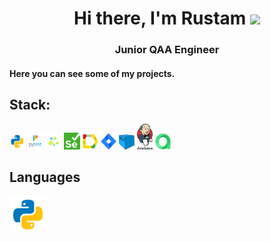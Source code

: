 <h1 align="center">Hi there, I'm <a target="_blank">Rustam</a> 
<img src="https://github.com/blackcater/blackcater/raw/main/images/Hi.gif" height="32"/></h1>
<h3 align="center">Junior QAA Engineer</h3>
<h4 align="left">Here you can see some of my projects.</h4>  

## Stack:

<p  align="left">
<code><img width="5%" title="python" src="images/python.png"></code>
<code><img width="5%" title="pytest" src="images/pytest.png"></code>
<code><img width="5%" title="selene" src="images/selene.png"></code>
<code><img width="5%" title="selenium" src="images/selenium.png"></code>
<code><img width="5%" title="allure" src="images/allure_report.png"></code>
<code><img width="5%" title="jira" src="images/jira.png"></code>
<code><img width="5%" title="selenoid" src="images/selenoid.png"></code>
<code><img width="5%" title="jenkins" src="images/jenkins.png"></code>
<code><img width="5%" title="alluretestops" src="images/allure_testops.png"></code>

## Languages

<p align="left">
<img src="images/python.png" height="60" wight="60" />  


